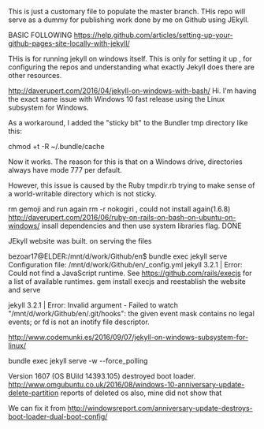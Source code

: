 This is just a customary file to populate the master branch. THis repo will serve as 
a dummy for publishing work done by me on Github using JEkyll.

BASIC FOLLOWING 
https://help.github.com/articles/setting-up-your-github-pages-site-locally-with-jekyll/


THis is for running jekyll on windows itself. This is only for setting it up , for configuring the 
repos and understanding what exactly Jekyll does there are other resources.

http://daverupert.com/2016/04/jekyll-on-windows-with-bash/
Hi. I'm having the exact same issue with Windows 10 fast release using the Linux subsystem for Windows.

As a workaround, I added the "sticky bit" to the Bundler tmp directory like this:

chmod +t -R ~/.bundle/cache

Now it works. The reason for this is that on a Windows drive, directories always have mode 777 per default.

However, this issue is caused by the Ruby tmpdir.rb trying to make sense of a world-writable directory which is not sticky.


rm gemoji and run again 
rm -r nokogiri , could not install again(1.6.8)
http://daverupert.com/2016/06/ruby-on-rails-on-bash-on-ubuntu-on-windows/ insall dependencies and then use system libraries flag.
DONE 

JEkyll website was built.
on serving the files

bezoar17@ELDER:/mnt/d/work/Github/en$ bundle exec jekyll serve
Configuration file: /mnt/d/work/Github/en/_config.yml
jekyll 3.2.1 | Error:  Could not find a JavaScript runtime. See https://github.com/rails/execjs for a list of available runtimes.
gem install execjs and reestablish the website and serve

jekyll 3.2.1 | Error:  Invalid argument - Failed to watch "/mnt/d/work/Github/en/.git/hooks": the given event mask contains no legal events; or fd is not an inotify file descriptor.

http://www.codemunki.es/2016/09/07/jekyll-on-windows-subsystem-for-linux/

bundle exec jekyll serve -w --force_polling

Version 1607 (OS BUild 14393.105) destroyed boot loader.
http://www.omgubuntu.co.uk/2016/08/windows-10-anniversary-update-delete-partition reports of deleted os also, mine did not show that

We can fix it from http://windowsreport.com/anniversary-update-destroys-boot-loader-dual-boot-config/

